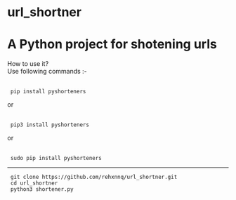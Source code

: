 # url_shortner
<h1> A Python project for shotening urls </h1>
<article> How to use it? <br>
Use following commands :- <br>
</article> <br>

<code> pip install pyshorteners </code> <br>
<p> or <p> <br>
<code> pip3 install pyshorteners </code> <br>
<p> or <p> <br>
<code> sudo pip install pyshorteners </code> <br>
  
<hr>
<code> git clone https://github.com/rehxnnq/url_shortner.git </code> <br>
<code> cd url_shortner </code> <br>
<code> python3 shortener.py </code>
